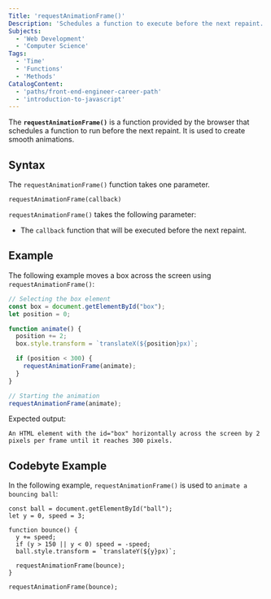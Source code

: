 ```yaml
---
Title: 'requestAnimationFrame()'
Description: 'Schedules a function to execute before the next repaint.'
Subjects:
  - 'Web Development'
  - 'Computer Science'
Tags:
  - 'Time'
  - 'Functions'
  - 'Methods'
CatalogContent:
  - 'paths/front-end-engineer-career-path'
  - 'introduction-to-javascript'
---
```


The **`requestAnimationFrame()`** is a function provided by the browser that schedules a function to run before the next repaint. It is used to create smooth animations.

## Syntax

The `requestAnimationFrame()` function takes one parameter.

```pseudo
requestAnimationFrame(callback)
```

`requestAnimationFrame()` takes the following parameter:

- The `callback` function that will be executed before the next repaint.

## Example

The following example moves a box across the screen using `requestAnimationFrame()`:

```js
// Selecting the box element
const box = document.getElementById("box");
let position = 0;

function animate() {
  position += 2;
  box.style.transform = `translateX(${position}px)`;

  if (position < 300) {
    requestAnimationFrame(animate);
  }
}

// Starting the animation
requestAnimationFrame(animate);
```

Expected output:

```shell
An HTML element with the id="box" horizontally across the screen by 2 pixels per frame until it reaches 300 pixels.
```

## Codebyte Example

In the following example, `requestAnimationFrame()` is used to `animate a bouncing ball`:

```codebyte/javascript
const ball = document.getElementById("ball");
let y = 0, speed = 3;

function bounce() {
  y += speed;
  if (y > 150 || y < 0) speed = -speed;
  ball.style.transform = `translateY(${y}px)`;

  requestAnimationFrame(bounce);
}

requestAnimationFrame(bounce);
```
